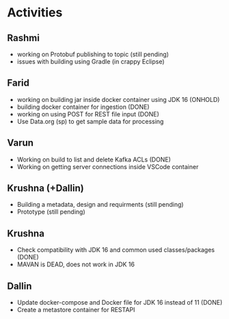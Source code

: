# Activities
## Rashmi
* working on Protobuf publishing to topic (still pending)
* issues with building using Gradle (in crappy Eclipse)

## Farid
* working on building jar inside docker container using JDK 16 (ONHOLD)
* building docker container for ingestion (DONE)
* working on using POST for REST file input (DONE)
* Use Data.org (sp) to get sample data for processing

## Varun
* Working on build to list and delete Kafka ACLs (DONE)
* Working on getting server connections inside VSCode container

## Krushna (+Dallin)
* Building a metadata, design and requirments (still pending)
* Prototype (still pending)

## Krushna
* Check compatibility with JDK 16 and common used classes/packages (DONE)
* MAVAN is DEAD, does not work in JDK 16

## Dallin
* Update docker-compose and Docker file for JDK 16 instead of 11 (DONE)
* Create a metastore container for RESTAPI